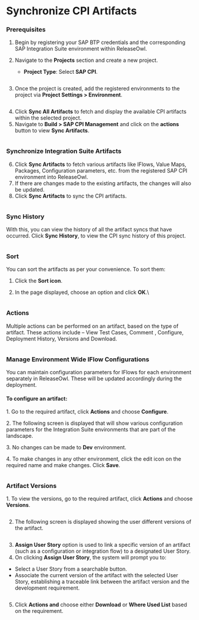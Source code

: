 # Synchronize CPI Artifacts

### **Prerequisites**

1. Begin by registering your SAP BTP credentials and the corresponding SAP Integration Suite environment within ReleaseOwl.
2.  Navigate to the **Projects** section and create a new project.

    * **Project Type**: Select **SAP CPI**.

    <figure><img src="../../../.gitbook/assets/image (1052).png" alt=""><figcaption></figcaption></figure>
3. Once the project is created, add the registered environments to the project via **Project Settings > Environment**.

<figure><img src="../../../.gitbook/assets/image (1053).png" alt=""><figcaption></figcaption></figure>

4. Click **Sync All Artifacts** to fetch and display the available CPI artifacts within the selected project.
5. Navigate to **Build > SAP CPI Management** and click on the **actions** button to view **Sync Artifacts**.

<figure><img src="../../../.gitbook/assets/image (1054).png" alt=""><figcaption></figcaption></figure>

### **Synchronize Integration Suite Artifacts**

6. Click **Sync  Artifacts** to fetch various artifacts like IFlows, Value Maps, Packages, Configuration parameters, etc. from the registered SAP CPI environment into ReleaseOwl.
7. If there are changes made to the existing artifacts, the changes will also be updated.
8. Click **Sync Artifacts** to sync the CPI artifacts.

<figure><img src="../../../.gitbook/assets/image (5) (1) (1) (1) (1) (1) (1) (1) (1) (1) (1) (1) (1) (1) (1) (1) (1).png" alt=""><figcaption></figcaption></figure>

### **Sync History**

With this, you can view the history of all the artifact syncs that have occurred. Click **Sync History**, to view the CPI sync history of this project.

<figure><img src="../../../.gitbook/assets/image (1055).png" alt=""><figcaption></figcaption></figure>

### **Sort**

You can sort the artifacts as per your convenience. To sort them:

1. Click the **Sort icon**.
2.  In the page displayed, choose an option and click **OK**.\


    <figure><img src="../../../.gitbook/assets/image (1056).png" alt=""><figcaption></figcaption></figure>

### **Actions**

Multiple actions can be performed on an artifact, based on the type of artifact. These actions include – View Test Cases, Comment , Configure, Deployment History, Versions and Download.

<figure><img src="../../../.gitbook/assets/image (6) (1) (1) (1) (1) (1) (1) (1) (1) (1) (1) (1) (1) (1) (1).png" alt=""><figcaption></figcaption></figure>

### **Manage Environment Wide IFlow Configurations**

You can maintain configuration parameters for IFlows for each environment separately in ReleaseOwl. These will be updated accordingly during the deployment.

#### **To configure an artifact:**

1\. Go to the required artifact, click **Actions** and choose **Configure**.

2\. The following screen is displayed that will show various configuration parameters for the Integration Suite environments that are part of the landscape.

3\. No changes can be made to **Dev** environment.

4\. To make changes in any other environment, click the edit icon on the required name and make changes. Click **Save**.

<figure><img src="../../../.gitbook/assets/image (1059).png" alt=""><figcaption></figcaption></figure>

### **Artifact Versions**

1\. To view the versions, go to the required artifact, click **Actions** and choose **Versions**.

<figure><img src="../../../.gitbook/assets/image (1060).png" alt=""><figcaption></figcaption></figure>

2. &#x20;The following screen is displayed showing the user different versions of the artifact.

<figure><img src="../../../.gitbook/assets/image (1061).png" alt=""><figcaption></figcaption></figure>

3. **Assign User Story** option is used to link a specific version of an artifact (such as a configuration or integration flow) to a designated User Story.
4. On clicking **Assign User Story**, the system will prompt you to:

* Select a User Story from a searchable button.&#x20;
* Associate the current version of the artifact with the selected User Story, establishing a traceable link between the artifact version and the development requirement.

<figure><img src="../../../.gitbook/assets/image (1062).png" alt=""><figcaption></figcaption></figure>



5. Click **Actions and** choose either **Download** or **Where Used List** based on the requirement.

<figure><img src="../../../.gitbook/assets/image (1063).png" alt=""><figcaption></figcaption></figure>
